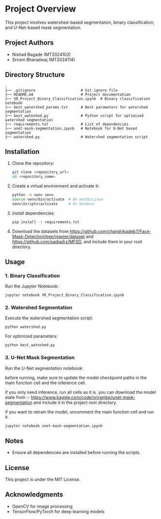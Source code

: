 # Project Overview
This project involves watershed-based segmentation, binary classification, and U-Net-based mask segmentation.

## Project Authors
- Nishad Bagade (MT2024102)
- Sriram Bharadwaj (MT2024114)

## Directory Structure
```
.
├── .gitignore                     # Git ignore file
├── README.md                      # Project documentation
├── VR_Project_Binary_Classification.ipynb  # Binary classification notebook
├── best_watershed_params.txt      # Best parameters for watershed segmentation
├── best_wateshed.py               # Python script for optimized watershed segmentation
├── requirements.txt               # List of dependencies
├── unet-mask-segmentation.ipynb   # Notebook for U-Net based segmentation
├── watershed.py                   # Watershed segmentation script
```

## Installation
1. Clone the repository:
   ```sh
   git clone <repository_url>
   cd <repository_name>
   ```
2. Create a virtual environment and activate it:
   ```sh
   python -m venv venv
   source venv/bin/activate  # On macOS/Linux
   venv\Scripts\activate     # On Windows
   ```
3. Install dependencies:
   ```sh
   pip install -r requirements.txt
   ```
4. Download the datasets from https://github.com/chandrikadeb7/Face-Mask-Detection/tree/master/dataset and https://github.com/sadjadrz/MFSD, and include them in your root directory. 

## Usage
### 1. Binary Classification
Run the Jupyter Notebook:
```sh
jupyter notebook VR_Project_Binary_Classification.ipynb
```

### 2. Watershed Segmentation
Execute the watershed segmentation script:
```sh
python watershed.py
```
For optimized parameters:
```sh
python best_wateshed.py
```

### 3. U-Net Mask Segmentation
Run the U-Net segmentation notebook:

before running, make sure to update the model checkpoint paths in the main function cell and the inference cell. 

if you only need inference, run all cells as it is. you can download the model state from :- https://www.kaggle.com/code/srirambp/unet-mask-segmentation and include it in the project root directory. 

if you want to retrain the model, uncomment the main function cell and run it. 

```sh
jupyter notebook unet-mask-segmentation.ipynb
```


## Notes
- Ensure all dependencies are installed before running the scripts.

## License
This project is under the MIT License.

## Acknowledgments
- OpenCV for image processing
- TensorFlow/PyTorch for deep learning models

